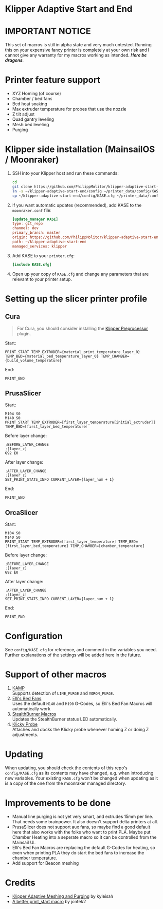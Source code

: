 # Klipper Adaptive Start and End

# IMPORTANT NOTICE

This set of macros is still in alpha state and very much untested. Running this on your expensive fancy printer is completely at your own risk and I cannot give any warranty for my macros working as intended. **_Here be dragons_**.

# Printer feature support

- XYZ Homing (of course)
- Chamber / bed fans
- Bed heat soaking
- Max extruder temperature for probes that use the nozzle
- Z tilt adjust
- Quad gantry leveling
- Mesh bed leveling
- Purging

# Klipper side installation (MainsailOS / Moonraker)

1. SSH into your Klipper host and run these commands:

   ```bash
   cd
   git clone https://github.com/PhilippMolitor/klipper-adaptive-start-end.git
   ln -s ~/klipper-adaptive-start-end/config ~/printer_data/config/KASE
   cp ~/klipper-adaptive-start-end/config/KASE.cfg ~/printer_data/config/KASE.cfg
   ```

2. If you want automatic updates (recommended), add KASE to the `moonraker.conf` file:
   ```ini
   [update_manager KASE]
   type: git_repo
   channel: dev
   primary_branch: master
   origin: https://github.com/PhilippMolitor/klipper-adaptive-start-end.git
   path: ~/klipper-adaptive-start-end
   managed_services: klipper
   ```
3. Add KASE to your `printer.cfg`:

   ```ini
   [include KASE.cfg]
   ```

4. Open up your copy of `KASE.cfg` and change any parameters that are relevant to your printer setup.

# Setting up the slicer printer profile

## Cura

> For Cura, you should consider installing the [Klipper Preprocessor](https://github.com/pedrolamas/klipper-preprocessor) plugin.

Start:

```gcode
PRINT_START TEMP_EXTRUDER={material_print_temperature_layer_0} TEMP_BED={material_bed_temperature_layer_0} TEMP_CHAMBER={build_volume_temperature}
```

End:

```gcode
PRINT_END
```

## PrusaSlicer

Start:

```gcode
M104 S0
M140 S0
PRINT_START TEMP_EXTRUDER=[first_layer_temperature[initial_extruder]] TEMP_BED=[first_layer_bed_temperature]
```

Before layer change:

```gcode
;BEFORE_LAYER_CHANGE
;[layer_z]
G92 E0
```

After layer change:

```gcode
;AFTER_LAYER_CHANGE
;[layer_z]
SET_PRINT_STATS_INFO CURRENT_LAYER={layer_num + 1}
```

End:

```gcode
PRINT_END
```

## OrcaSlicer

Start:

```gcode
M104 S0
M140 S0
PRINT_START TEMP_EXTRUDER=[first_layer_temperature] TEMP_BED=[first_layer_bed_temperature] TEMP_CHAMBER=[chamber_temperature]
```

Before layer change:

```gcode
;BEFORE_LAYER_CHANGE
;[layer_z]
G92 E0
```

After layer change:

```gcode
;AFTER_LAYER_CHANGE
;[layer_z]
SET_PRINT_STATS_INFO CURRENT_LAYER={layer_num + 1}
```

End:

```gcode
PRINT_END
```

# Configuration

See `config/KASE.cfg` for reference, and comment in the variables you need. Further explanations of the settings will be added here in the future.

# Support of other macros

1. [KAMP](https://github.com/kyleisah/Klipper-Adaptive-Meshing-Purging)<br>
   Supports detection of `LINE_PURGE` and `VORON_PURGE`.
2. [Elli's Bed Fans](https://github.com/VoronDesign/VoronUsers/tree/master/printer_mods/Ellis/Bed_Fans)<br>
   Uses the default `M140` and `M190` G-Codes, so Elli's Bed Fan Macros will automatically work.
3. [StealthBurner Macros](https://github.com/VoronDesign/VoronUsers/tree/master/printer_mods/Ellis/Bed_Fans)<br>
   Updates the StealthBurner status LED automatically.
4. [Klicky Probe](https://github.com/jlas1/Klicky-Probe)<br>
   Attaches and docks the Klicky probe whenever homing Z or doing Z adjustments.

# Updating

When updating, you should check the contents of this repo's `config/KASE.cfg` as its contents may have changed, e.g. when introducing new variables. Your existing `KASE.cfg` won't be changed when updating as it is a copy of the one from the moonraker managed directory.

# Improvements to be done

- Manual line purging is not yet very smart, and extrudes 15mm per line. That needs some brainpower. It also doesn't support delta printers at all.
- PrusaSlicer does not support aux fans, so maybe find a good default here that also works with the folks who want to print PLA. Maybe put Chamber Heating into a seperate macro so it can be controlled from the Mainsail UI.
- Elli's Bed Fan Macros are replacing the default G-Codes for heating, so even when printing PLA they do start the bed fans to increase the chamber temperature.
- Add support for Beacon meshing

# Credits

- [Klipper Adaptive Meshing and Purging](https://github.com/kyleisah/Klipper-Adaptive-Meshing-Purging) by kyleisah
- [A better print_start macro](https://github.com/jontek2/A-better-print_start-macro) by jontek2
